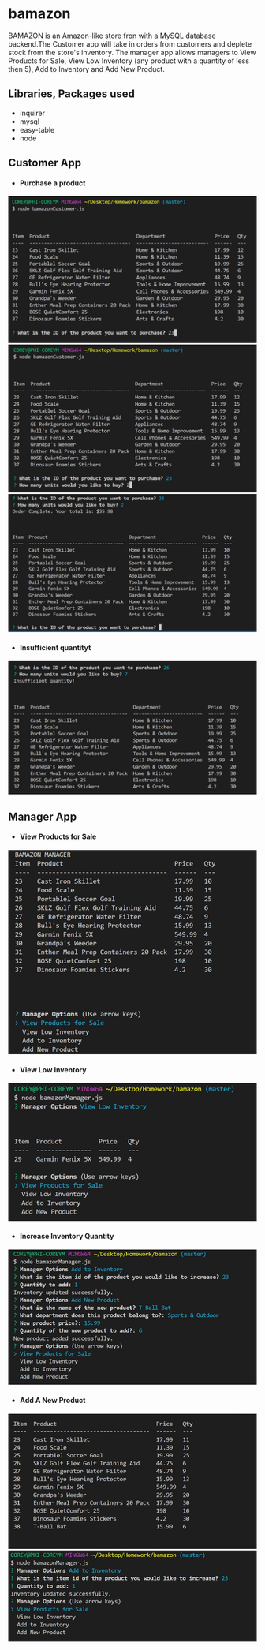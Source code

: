 # bamazon

BAMAZON is an Amazon-like store fron with a MySQL database backend.The Customer app will take in orders from customers and deplete stock from the store's inventory. The manager app allows managers to View Products for Sale, View Low Inventory (any product with a quantity of less then 5), Add to Inventory and Add New Product. 

## Libraries, Packages used
* inquirer
* mysql
* easy-table
* node

## Customer App
- #### Purchase a product 
![Alt text](/images/ProductToPurchase.jpg?raw=true "Purchase a product")
![Alt text](/images/UnitsToBuy.jpg?raw=true "Units to buy")
![Alt text](/images/OrderComplete.jpg?raw=true "Units to buy")

- #### Insufficient quantityt
![Alt text](/images/InsufficientQty.jpg?raw=true "Insufficient Qty")

## Manager App 
- #### View Products for Sale
![Alt text](/images/ManagerViewProducts.jpg?raw=true "View Products For Sale")

- #### View Low Inventory
![Alt text](/images/ManagerLowInventory.jpg?raw=true "View Low Inventory")

- #### Increase Inventory Quantity
![Alt text](/images/ManagerAddProduct.jpg?raw=true "Increase Inventory Quantity")


- #### Add A New Product
![Alt text](/images/ManagerInvNewProduct.jpg?raw=true "Add a new product ")
![Alt text](/images/ManagerUpdateInventory.jpg?raw=true "Inventory updated with new product")
